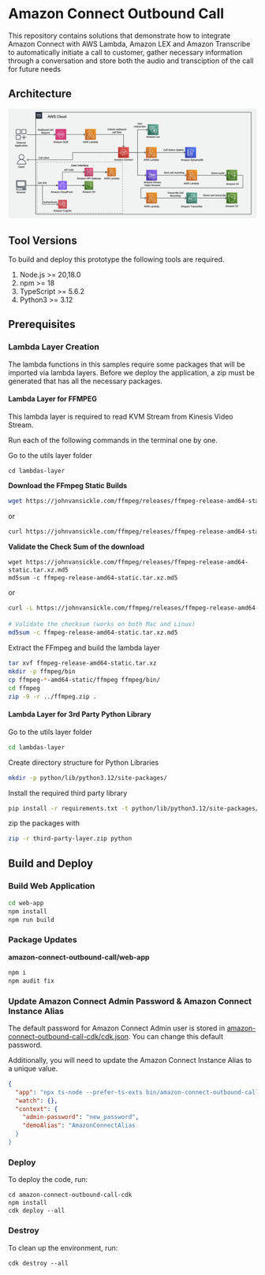# Amazon Connect Outbound Call

This repository contains solutions that demonstrate how to integrate Amazon Connect with AWS Lambda, Amazon LEX and Amazon Transcribe to automatically initiate a call to customer, gather necessary information through a conversation and store both the audio and transciption of the call for future needs

## Architecture

![Prototype Architecture](doc/outbound-call-prototype-architecture.jpg "Prototype Architecture")

## Tool Versions

To build and deploy this prototype the following tools are required.

1. Node.js >= 20,18.0
1. npm >= 18
1. TypeScript >= 5.6.2
1. Python3 >= 3.12

## Prerequisites

### Lambda Layer Creation

The lambda functions in this samples require some packages that will be imported via lambda layers. Before we deploy the application, a zip must be generated that has all the necessary packages.

#### Lambda Layer for FFMPEG

This lambda layer is required to read KVM Stream from Kinesis Video Stream.

Run each of the following commands in the terminal one by one.

Go to the utils layer folder

```
cd lambdas-layer
```

**Download the FFmpeg Static Builds**

```sh
wget https://johnvansickle.com/ffmpeg/releases/ffmpeg-release-amd64-static.tar.xz
```

or

```sh
curl https://johnvansickle.com/ffmpeg/releases/ffmpeg-release-amd64-static.tar.xz -o ffmpeg-release-amd64-static.tar.xz
```

**Validate the Check Sum of the download**

```
wget https://johnvansickle.com/ffmpeg/releases/ffmpeg-release-amd64-static.tar.xz.md5
md5sum -c ffmpeg-release-amd64-static.tar.xz.md5
```

or

```sh
curl -L https://johnvansickle.com/ffmpeg/releases/ffmpeg-release-amd64-static.tar.xz.md5 -o ffmpeg-release-amd64-static.tar.xz.md5

# Validate the checksum (works on both Mac and Linux)
md5sum -c ffmpeg-release-amd64-static.tar.xz.md5
```

Extract the FFmpeg and build the lambda layer

```sh
tar xvf ffmpeg-release-amd64-static.tar.xz
mkdir -p ffmpeg/bin
cp ffmpeg-*-amd64-static/ffmpeg ffmpeg/bin/
cd ffmpeg
zip -9 -r ../ffmpeg.zip .
```

#### Lambda Layer for 3rd Party Python Library

Go to the utils layer folder

```sh
cd lambdas-layer
```

Create directory structure for Python Libraries

```sh
mkdir -p python/lib/python3.12/site-packages/
```

Install the required third party library

```sh
pip install -r requirements.txt -t python/lib/python3.12/site-packages/
```

zip the packages with

```sh
zip -r third-party-layer.zip python
```

## Build and Deploy

### Build Web Application

```sh
cd web-app
npm install
npm run build
```

### Package Updates

**amazon-connect-outbound-call/web-app**

```sh
npm i
npm audit fix
```

### Update Amazon Connect Admin Password & Amazon Connect Instance Alias

The default password for Amazon Connect Admin user is stored in [amazon-connect-outbound-call-cdk/cdk.json](amazon-connect-outbound-call-cdk/cdk.json). You can change this default password.

Additionally, you will need to update the Amazon Connect Instance Alias to a unique value.

```json
{
  "app": "npx ts-node --prefer-ts-exts bin/amazon-connect-outbound-call-cdk.ts",
  "watch": {},
  "context": {
    "admin-password": "new_password",
    "demoAlias": "AmazonConnectAlias
  }
}
```

### Deploy

To deploy the code, run:

```
cd amazon-connect-outbound-call-cdk
npm install
cdk deploy --all
```

### Destroy

To clean up the environment, run:

```
cdk destroy --all
```
